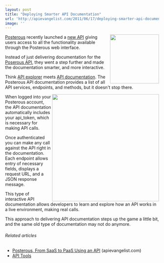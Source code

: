```yaml
---
layout: post
title: "Deploying Smarter API Documentation"
url: 'http://apievangelist.com/2011/06/17/deploying-smarter-api-documentation/'
image: ''
---
```


[<img class="c1" src="http://kinlane-productions.s3.amazonaws.com/posterous/posterous-logo.jpg" alt="" width="160" align="right" />][1][Posterous][1] recently launched a [new API][2] giving users access to all the functionality available through the Posterous web interface.

Instead of just delivering documentation for the [Poserous API][3], they went a step further and made the documentation smarter, and more interactive.

Think [API explorer][4] meets [API documentation][5]. The Posterous API documentation provides a list of all API services, endpoints, and methods, but it doesn't stop there.

<img class="c1" src="http://kinlane-productions.s3.amazonaws.com/posterous/posterous-api-make-request.png" alt="" width="350" align="right" />When logged into your Posterous account, the API documentation automatically includes your api_token, which is necessary for making API calls.

Once authenticated you can make any call against the API right in the documentation. Each endpoint allows entry of necessary fields, displays a request URL, and a JSON response message.

This type of interactive API documentation allows developers to learn and explore how an API works in a live environment, making real calls.

This approach to delivering API documentation steps up the game a little bit, and the same old type of documentation may not do anymore.

######  Related articles

  * [Posterous, From SaaS to PaaS Using an API][6] (apievangelist.com)
  * [API Tools ][7]

   [1]: http://www.posterous.com (Posterous)
   [2]: http://blog.apievangelist.com/2011/06/10/posterous-from-saas-to-paas-using-an-api/ (new API)
   [3]: http://posterous.com/api (Posterous API)
   [4]: http://www.apievangelist.com/ecosystem-building-blocks-detail.php?Building_Block_ID=209 (API Explorer)
   [5]: http://www.apievangelist.com/ecosystem-building-blocks-detail.php?Building_Block_ID=120 (API Documentation)
   [6]: http://blog.apievangelist.com/2011/06/10/posterous-from-saas-to-paas-using-an-api/
   [7]: http://blog.apievangelist.com/2011/06/13/api-tools-service-providers/

